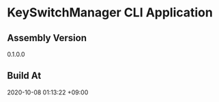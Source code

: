KeySwitchManager CLI Application
==============================

## Assembly Version

0.1.0.0

## Build At

2020-10-08 01:13:22 +09:00
